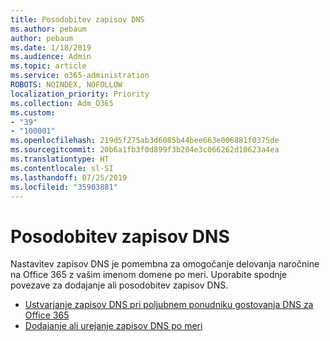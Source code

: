 ```yaml
---
title: Posodobitev zapisov DNS
ms.author: pebaum
author: pebaum
ms.date: 1/18/2019
ms.audience: Admin
ms.topic: article
ms.service: o365-administration
ROBOTS: NOINDEX, NOFOLLOW
localization_priority: Priority
ms.collection: Adm_O365
ms.custom:
- "39"
- "100001"
ms.openlocfilehash: 219d5f275ab3d6085b44bee663e006881f0375de
ms.sourcegitcommit: 20b6a1fb3f0d899f3b204e3c066262d10623a4ea
ms.translationtype: HT
ms.contentlocale: sl-SI
ms.lasthandoff: 07/25/2019
ms.locfileid: "35903881"
---
```

# <a name="update-dns-records"></a>Posodobitev zapisov DNS

Nastavitev zapisov DNS je pomembna za omogočanje delovanja naročnine na Office 365 z vašim imenom domene po meri. Uporabite spodnje povezave za dodajanje ali posodobitev zapisov DNS.
  
- [Ustvarjanje zapisov DNS pri poljubnem ponudniku gostovanja DNS za Office 365](https://docs.microsoft.com/office365/admin/get-help-with-domains/create-dns-records-at-any-dns-hosting-provider)  
- [Dodajanje ali urejanje zapisov DNS po meri](https://support.office.com/article/AF00A516-DD39-4EDA-AF3E-1EAF686C8DC9)
